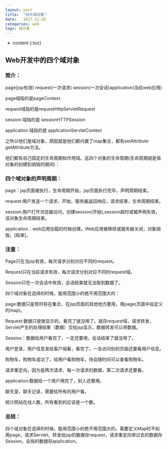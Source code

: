 ```yaml
---
layout: post
title:  "四大域对象"
date:   2017-12-20
categories: web
tags: 域对象
---
```


* content
{:toc}
## Web开发中的四个域对象

### 简介：

page(jsp有效) request(一次请求) session(一次会话)application(当前web应用)

page域指的是pageContext.

request域指的是requestHttpServletRequest

session 域指的是 sessionHTTPSession

application 域指的是 applicationServletContext

<!-- more -->

之所以他们是域对象，原因就是他们都内置了map集合，都有setAttribute getAttribute方法。

他们都有自己固定的生命周期和作用域。这四个对象的生命周期(生命周期就是值对象的创建到销毁的期间)：

### 四个域对象的声明周期：

page：jsp页面被执行，生命周期开始，jsp页面执行完毕，声明周期结束。

request:用户发送一个请求，开始，服务器返回响应，请求结束，生命周期结束。

session:用户打开浏览器访问，创建session(开始),session超时或被声明失效，该对象生命周期结束。

application：web应用加载的时候创建。Web应用被移除或服务器关闭，对象销毁。[结束]。

### 注意：

Page只在当jsp有效，每次请求分别对应不同的request。

Request只在当前请求有效，每次请求分别对应不同的request域。

Session只在一次会话中有效，会话结束就无法取到数据了。

四个域对象在选择的时候，能用范围小的绝不用范围大的：

page:数据只是暂时存在集合，在jsp页面的其他地方要用，用page(页面中自定义的map)。

Request:数据只是做显示的，看完了就没用了。就存request域，请求转发，Servlet产生的处理结果（数据）交给jsp显示，数据转发可以带数据。

Session：数据给用户看完了，一定还要用，会话结束了就没用了。

用户登录，用户信息发给客户端看，看完了，一会访问别的页面还要看用户信息。

购物车，购物车成功了，给用户看购物车，待会随时间可以查看购物车。

请求重定向，因为是两次请求，每一次请求的数据，第二次请求还要看。

application:数据给一个用户用完了，别人还要用。

聊天室，聊天记录，需要给所有的用户看。

统计网站在线人数，所有看到的应该是一个数。

### 总结：

四个域对象在选择的时候，能用范围小的绝不用范围大的。需要定义Map时不如用page，请求Servlet，转发给jsp的数据存request，请求重定向带过去的数据存Session，全局的数据存application。
